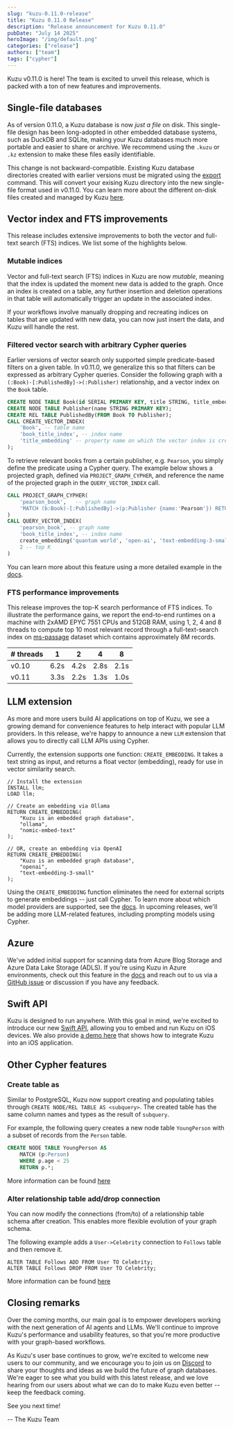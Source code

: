 ```yaml
---
slug: "kuzu-0.11.0-release"
title: "Kuzu 0.11.0 Release"
description: "Release announcement for Kuzu 0.11.0"
pubDate: "July 14 2025"
heroImage: "/img/default.png"
categories: ["release"]
authors: ["team"]
tags: ["cypher"]
---
```


Kuzu v0.11.0 is here! The team is excited to unveil this release, which is packed with a ton of new
features and improvements.

## Single-file databases

As of version 0.11.0, a Kuzu database is now _just a file_ on disk. This single-file design has
been long-adopted in other embedded database systems, such as DuckDB and SQLite, making your Kuzu
databases much more portable and easier to share or archive. We recommend using the `.kuzu` or `.kz` extension to make these files easily identifiable.

This change is not backward-compatible. Existing Kuzu database directories created with earlier versions must be migrated using the [export](https://docs.kuzudb.com/migrate/)
command. This will convert your exising Kuzu directory into the new single-file format used in v0.11.0. 
You can learn more about the different on-disk files created and managed by Kuzu [here](https://dev-docs.kuzudb.com/developer-guide/files/).

## Vector index and FTS improvements

This release includes extensive improvements to both the vector and full-text search (FTS) indices. We list some of the highlights below.

### Mutable indices

Vector and full-text search (FTS) indices in Kuzu are now _mutable_, meaning that the index is updated the moment new data
is added to the graph. Once an index is created on a table, any further insertion and deletion operations
in that table will automatically trigger an update in the associated index.

If your workflows involve manually dropping and recreating indices on tables that are updated
with new data, you can now just insert the data, and Kuzu will handle the rest.

### Filtered vector search with arbitrary Cypher queries

Earlier versions of vector search only supported simple predicate-based filters on a given table. In v0.11.0, we generalize this so that filters can be expressed as arbitrary Cypher queries. Consider the following
graph with a `(:Book)-[:PublishedBy]->(:Publisher)` relationship, and a vector index on the `Book` table.

```sql
CREATE NODE TABLE Book(id SERIAL PRIMARY KEY, title STRING, title_embedding FLOAT[384]);
CREATE NODE TABLE Publisher(name STRING PRIMARY KEY);
CREATE REL TABLE PublishedBy(FROM Book TO Publisher);
CALL CREATE_VECTOR_INDEX(
    'Book', -- table name
    'book_title_index', -- index name
    'title_embedding' -- property name on which the vector index is created
);
```

To retrieve relevant books from a certain publisher, e.g. `Pearson`, you simply define the predicate
using a Cypher query. The example below shows a projected graph, defined via `PROJECT_GRAPH_CYPHER`,
and reference the name of the projected graph in the `QUERY_VECTOR_INDEX` call.

```sql
CALL PROJECT_GRAPH_CYPHER(
    'pearson_book',   -- graph name
    'MATCH (b:Book)-[:PublishedBy]->(p:Publisher {name:'Pearson'}) RETURN b' -- cypher query
)
CALL QUERY_VECTOR_INDEX(
    'pearson_book', -- graph name
    'book_title_index', -- index name
    create_embedding('quantum world', 'open-ai', 'text-embedding-3-small', 384), -- input vector
    2 -- top K
)
```

You can learn more about this feature using a more detailed example in the [docs](https://dev-docs.kuzudb.com/extensions/vector/#filtered-vector-search-with-arbitrary-cypher-query).

### FTS performance improvements

This release improves the top-K search performance of FTS indices. To illustrate the performance gains, we report the end-to-end runtimes on a machine with 2xAMD EPYC 7551 CPUs and 512GB RAM,
using 1, 2, 4 and 8 threads to compute top 10 most relevant record through a full-text-search index on [ms-passage](https://microsoft.github.io/msmarco/) dataset which contains approximately 8M records.


| # threads | 1 | 2 | 4 | 8 |
|------|------|------|------|------|
|  v0.10   |  6.2s   |  4.2s   |  2.8s   |  2.1s   |
|  v0.11   |  3.3s   |  2.2s   |  1.3s   |  1.0s   |


## LLM extension

As more and more users build AI applications on top of Kuzu, we see a growing demand for convenience
features to help interact with popular LLM providers. In this release, we're happy to announce a new
`LLM` extension that allows you to directly call LLM APIs using Cypher.

Currently, the extension supports one function: `CREATE_EMBEDDING`. It takes a text string as input,
and returns a float vector (embedding), ready for use in vector similarity search.

```cypher
// Install the extension
INSTALL llm;
LOAD llm;

// Create an embedding via Ollama
RETURN CREATE_EMBEDDING(
    "Kuzu is an embedded graph database",
    "ollama",
    "nomic-embed-text"
);

// OR, create an embedding via OpenAI
RETURN CREATE_EMBEDDING(
    "Kuzu is an embedded graph database",
    "openai",
    "text-embedding-3-small"
);
```

Using the `CREATE_EMBEDDING` function eliminates the need for external scripts to generate embeddings -- just call Cypher.
To learn more about which model providers are supported, see the [docs](https://dev-docs.kuzudb.com/extensions/llm/).
In upcoming releases, we'll be adding more LLM-related features, including prompting models using Cypher.

## Azure 

We've added initial support for scanning data from Azure Blog Storage and Azure Data Lake Storage (ADLS).
If you're using Kuzu in Azure environments, check out this feature in the [docs](https://dev-docs.kuzudb.com/extensions/azure/) and reach out to us via a [GitHub issue](https://github.com/kuzudb/kuzu/issues) or discussion if you have any feedback.

## Swift API

Kuzu is designed to run anywhere. With this goal in mind, we're excited to introduce
our new [Swift API](https://github.com/kuzudb/kuzu-swift), allowing you to embed and run Kuzu on iOS devices. We also provide [a demo here](https://github.com/kuzudb/kuzu-swift-demo) that shows how to integrate Kuzu into an iOS application.

## Other Cypher features

### Create table as

Similar to PostgreSQL, Kuzu now support creating and populating tables through `CREATE NODE/REL TABLE AS <subquery>`. The created table has the same column names and types as the result of `subquery`. 

For example, the following query creates a new node table `YoungPerson` with a subset of records from the `Person` table. 
```sql
CREATE NODE TABLE YoungPerson AS
    MATCH (p:Person)
    WHERE p.age < 25
    RETURN p.*;
```

More information can be found [here](http://dev-docs.kuzudb.com/cypher/data-definition/create-table/#create-node-table-as)

### Alter relationship table add/drop connection

You can now modify the connections (from/to) of a relationship table schema after creation. This enables more flexible evolution of your graph schema.

The following example adds a `User->Celebrity` connection to `Follows` table and then remove it.
```
ALTER TABLE Follows ADD FROM User TO Celebrity;
ALTER TABLE Follows DROP FROM User TO Celebrity;
```

More information can be found [here](http://dev-docs.kuzudb.com/cypher/data-definition/alter/#add-connection-to-relationship-table)

## Closing remarks

Over the coming months, our main goal is to empower developers working with the next generation of AI agents
and LLMs. We'll continue to improve Kuzu's performance and usability features, so that
you're more productive with your graph-based workflows.

As Kuzu's user base continues to grow, we're excited to welcome new users to our community, and we encourage
you to join us on [Discord](https://kuzudb.com/chat) to share your thoughts and ideas as we build the future
of graph databases. We're eager to see what you build with this latest release, and we love
hearing from our users about what we can do to make Kuzu even better -- keep the feedback coming.

See you next time!

-- The Kuzu Team


